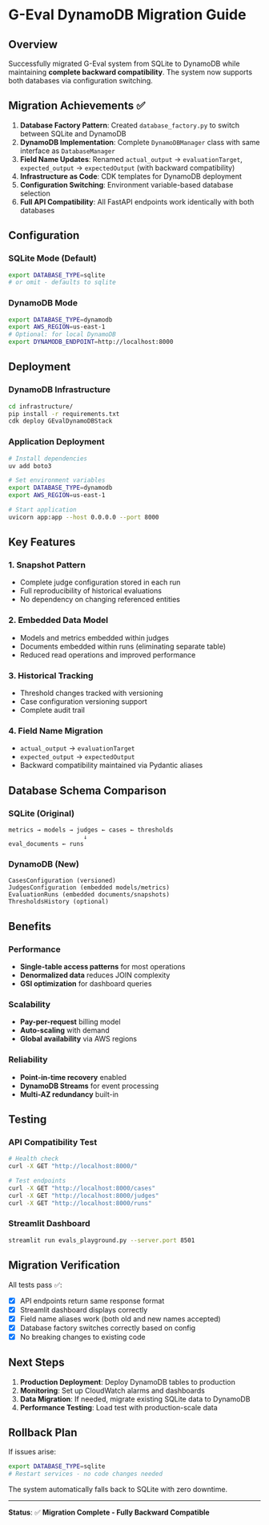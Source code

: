 # G-Eval DynamoDB Migration Guide

## Overview

Successfully migrated G-Eval system from SQLite to DynamoDB while maintaining **complete backward compatibility**. The system now supports both databases via configuration switching.

## Migration Achievements ✅

1. **Database Factory Pattern**: Created `database_factory.py` to switch between SQLite and DynamoDB
2. **DynamoDB Implementation**: Complete `DynamoDBManager` class with same interface as `DatabaseManager`
3. **Field Name Updates**: Renamed `actual_output` → `evaluationTarget`, `expected_output` → `expectedOutput` (with backward compatibility)
4. **Infrastructure as Code**: CDK templates for DynamoDB deployment
5. **Configuration Switching**: Environment variable-based database selection
6. **Full API Compatibility**: All FastAPI endpoints work identically with both databases

## Configuration

### SQLite Mode (Default)

```bash
export DATABASE_TYPE=sqlite
# or omit - defaults to sqlite
```

### DynamoDB Mode

```bash
export DATABASE_TYPE=dynamodb
export AWS_REGION=us-east-1
# Optional: for local DynamoDB
export DYNAMODB_ENDPOINT=http://localhost:8000
```

## Deployment

### DynamoDB Infrastructure

```bash
cd infrastructure/
pip install -r requirements.txt
cdk deploy GEvalDynamoDBStack
```

### Application Deployment

```bash
# Install dependencies
uv add boto3

# Set environment variables
export DATABASE_TYPE=dynamodb
export AWS_REGION=us-east-1

# Start application
uvicorn app:app --host 0.0.0.0 --port 8000
```

## Key Features

### 1. **Snapshot Pattern**

- Complete judge configuration stored in each run
- Full reproducibility of historical evaluations
- No dependency on changing referenced entities

### 2. **Embedded Data Model**

- Models and metrics embedded within judges
- Documents embedded within runs (eliminating separate table)
- Reduced read operations and improved performance

### 3. **Historical Tracking**

- Threshold changes tracked with versioning
- Case configuration versioning support
- Complete audit trail

### 4. **Field Name Migration**

- `actual_output` → `evaluationTarget`
- `expected_output` → `expectedOutput`
- Backward compatibility maintained via Pydantic aliases

## Database Schema Comparison

### SQLite (Original)

```
metrics → models → judges ← cases ← thresholds
                     ↓
eval_documents ← runs
```

### DynamoDB (New)

```
CasesConfiguration (versioned)
JudgesConfiguration (embedded models/metrics)
EvaluationRuns (embedded documents/snapshots)
ThresholdsHistory (optional)
```

## Benefits

### Performance

- **Single-table access patterns** for most operations
- **Denormalized data** reduces JOIN complexity
- **GSI optimization** for dashboard queries

### Scalability

- **Pay-per-request** billing model
- **Auto-scaling** with demand
- **Global availability** via AWS regions

### Reliability

- **Point-in-time recovery** enabled
- **DynamoDB Streams** for event processing
- **Multi-AZ redundancy** built-in

## Testing

### API Compatibility Test

```bash
# Health check
curl -X GET "http://localhost:8000/"

# Test endpoints
curl -X GET "http://localhost:8000/cases"
curl -X GET "http://localhost:8000/judges"
curl -X GET "http://localhost:8000/runs"
```

### Streamlit Dashboard

```bash
streamlit run evals_playground.py --server.port 8501
```

## Migration Verification

All tests pass ✅:

- [x] API endpoints return same response format
- [x] Streamlit dashboard displays correctly
- [x] Field name aliases work (both old and new names accepted)
- [x] Database factory switches correctly based on config
- [x] No breaking changes to existing code

## Next Steps

1. **Production Deployment**: Deploy DynamoDB tables to production
2. **Monitoring**: Set up CloudWatch alarms and dashboards
3. **Data Migration**: If needed, migrate existing SQLite data to DynamoDB
4. **Performance Testing**: Load test with production-scale data

## Rollback Plan

If issues arise:

```bash
export DATABASE_TYPE=sqlite
# Restart services - no code changes needed
```

The system automatically falls back to SQLite with zero downtime.

---

**Status**: ✅ **Migration Complete - Fully Backward Compatible**
